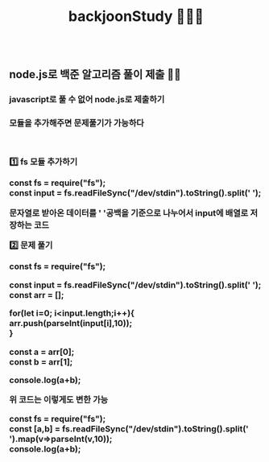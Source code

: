

<h1 align="center">  backjoonStudy 🧑🏻‍💻 </h1>
<br><br>
<h2> node.js로 백준 알고리즘 풀이 제출 ✍🏼 </h2>
<h3> javascript로 풀 수 없어 node.js로 제출하기 <h3>
  <p> 모듈을 추가해주면 문제풀기가 가능하다</p>
<br>
<p> 1️⃣ fs 모듈 추가하기 </p>
<p>
const fs = require("fs"); <br>
const input = fs.readFileSync("/dev/stdin").toString().split(' '); <br>
</p>
<p>문자열로 받아온 데이터를 ' '공백을 기준으로 나누어서 input에 배열로 저장하는 코드 </p>
<p>2️⃣ 문제 풀기</p>
<p>
const fs = require("fs"); <br>

const input = fs.readFileSync("/dev/stdin").toString().split(' '); <br>
const arr = []; <br>

for(let i=0; i<input.length;i++){ <br>
    arr.push(parseInt(input[i],10)); <br>
}

const a = arr[0]; <br>
const b = arr[1]; <br>


console.log(a+b);   <br>
</p>
<p> 위 코드는 이렇게도 변한 가능 </p>
<p>
const fs = require("fs"); <br>
const [a,b] = fs.readFileSync("/dev/stdin").toString().split(' ').map(v=>parseInt(v,10)); <br>
console.log(a+b); <br>
</p>
  
  
  


